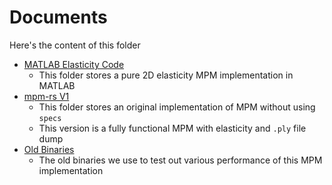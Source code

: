# Documents

Here's the content of this folder

- [MATLAB Elasticity Code](matlab-elasticity/)
  - This folder stores a pure 2D elasticity MPM implementation in MATLAB
- [mpm-rs V1](rust-v1/)
  - This folder stores an original implementation of MPM without using `specs`
  - This version is a fully functional MPM with elasticity and `.ply` file dump
- [Old Binaries](old-bin/)
  - The old binaries we use to test out various performance of this MPM implementation